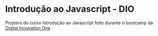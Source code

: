 # Introdução ao Javascript - DIO
Projetos do curso Introdução ao Javascript feito durante o bootcamp da [Digital Innovation One](https://digitalinnovation.one/)
